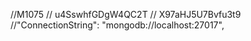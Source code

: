 //M1075
    //   u4SswhfGDgW4QC2T
    // X97aHJ5U7Bvfu3t9
	 //"ConnectionString": "mongodb://localhost:27017",